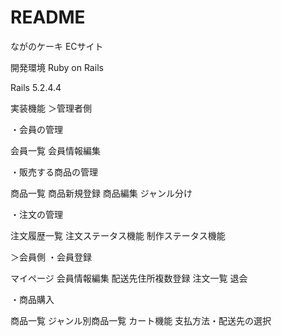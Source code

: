 # README

ながのケーキ ECサイト

開発環境
Ruby on Rails

Rails 5.2.4.4

実装機能
＞管理者側

・会員の管理

会員一覧 会員情報編集

・販売する商品の管理

商品一覧 商品新規登録 商品編集 ジャンル分け

・注文の管理

注文履歴一覧 注文ステータス機能 制作ステータス機能

＞会員側 ・会員登録

マイページ 会員情報編集 配送先住所複数登録 注文一覧 退会

・商品購入

商品一覧 ジャンル別商品一覧 カート機能 支払方法・配送先の選択
